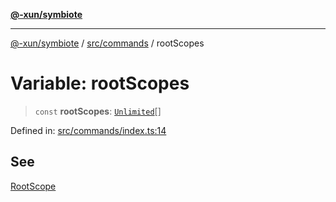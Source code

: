 [**@-xun/symbiote**](../../../README.md)

***

[@-xun/symbiote](../../../README.md) / [src/commands](../README.md) / rootScopes

# Variable: rootScopes

> `const` **rootScopes**: [`Unlimited`](../../configure/enumerations/UnlimitedGlobalScope.md#unlimited)[]

Defined in: [src/commands/index.ts:14](https://github.com/Xunnamius/symbiote/blob/cef28b21a1184891fa2969c3a3fa80ab4446b3b6/src/commands/index.ts#L14)

## See

[RootScope](../../configure/enumerations/UnlimitedGlobalScope.md)
